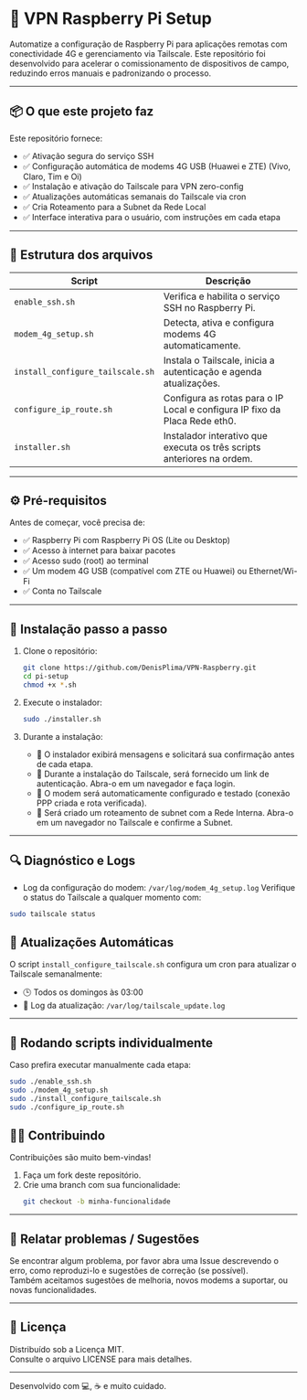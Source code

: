 # 🧰 VPN Raspberry Pi Setup

Automatize a configuração de Raspberry Pi para aplicações remotas com conectividade 4G e gerenciamento via Tailscale. Este repositório foi desenvolvido para acelerar o comissionamento de dispositivos de campo, reduzindo erros manuais e padronizando o processo.

---
## 📦 O que este projeto faz

Este repositório fornece:

- ✅ Ativação segura do serviço SSH  
- ✅ Configuração automática de modems 4G USB (Huawei e ZTE) (Vivo, Claro, Tim e Oi)  
- ✅ Instalação e ativação do Tailscale para VPN zero-config  
- ✅ Atualizações automáticas semanais do Tailscale via cron
- ✅ Cria Roteamento para a Subnet da Rede Local
- ✅ Interface interativa para o usuário, com instruções em cada etapa  

---
## 📁 Estrutura dos arquivos

| Script                  | Descrição                                                  |
|-------------------------|------------------------------------------------------------|
| `enable_ssh.sh`       | Verifica e habilita o serviço SSH no Raspberry Pi.        |
| `modem_4g_setup.sh`     | Detecta, ativa e configura modems 4G automaticamente.      |
| `install_configure_tailscale.sh`   | Instala o Tailscale, inicia a autenticação e agenda atualizações. |
| `configure_ip_route.sh`   | Configura as rotas para o IP Local e configura IP fixo da Placa Rede eth0. |
| `installer.sh`        | Instalador interativo que executa os três scripts anteriores na ordem. |

---
## ⚙️ Pré-requisitos

Antes de começar, você precisa de:

- ✅ Raspberry Pi com Raspberry Pi OS (Lite ou Desktop)  
- ✅ Acesso à internet para baixar pacotes  
- ✅ Acesso sudo (root) ao terminal  
- ✅ Um modem 4G USB (compatível com ZTE ou Huawei) ou Ethernet/Wi-Fi 
- ✅ Conta no Tailscale  

---
## 🚀 Instalação passo a passo

1. Clone o repositório:
    ```bash
    git clone https://github.com/DenisPlima/VPN-Raspberry.git
    cd pi-setup
    chmod +x *.sh
    ```
2. Execute o instalador:
    ```bash
    sudo ./installer.sh
    ```

3. Durante a instalação:
    - 🔹 O instalador exibirá mensagens e solicitará sua confirmação antes de cada etapa.  
    - 🔹 Durante a instalação do Tailscale, será fornecido um link de autenticação. Abra-o em um navegador e faça login.  
    - 🔹 O modem será automaticamente configurado e testado (conexão PPP criada e rota verificada).
    - 🔹 Será criado um roteamento de subnet com a Rede Interna. Abra-o em um navegador no Tailscale e confirme a Subnet.

---
## 🔍 Diagnóstico e Logs

- Log da configuração do modem: `/var/log/modem_4g_setup.log`
Verifique o status do Tailscale a qualquer momento com:

```bash
sudo tailscale status
```

## 🔄 Atualizações Automáticas

O script `install_configure_tailscale.sh` configura um cron para atualizar o Tailscale semanalmente:

- 🕒 Todos os domingos às 03:00  
- 📝 Log da atualização: `/var/log/tailscale_update.log`  

---
## 🧩 Rodando scripts individualmente

Caso prefira executar manualmente cada etapa:

```bash
sudo ./enable_ssh.sh
sudo ./modem_4g_setup.sh
sudo ./install_configure_tailscale.sh
sudo ./configure_ip_route.sh
````

## 🧑‍💻 Contribuindo

Contribuições são muito bem-vindas!

1. Faça um fork deste repositório.  
2. Crie uma branch com sua funcionalidade:  
   ```bash
   git checkout -b minha-funcionalidade
---
   
## 🐛 Relatar problemas / Sugestões

Se encontrar algum problema, por favor abra uma Issue descrevendo o erro, como reproduzi-lo e sugestões de correção (se possível).  
Também aceitamos sugestões de melhoria, novos modems a suportar, ou novas funcionalidades.

---
## 📄 Licença

Distribuído sob a Licença MIT.  
Consulte o arquivo LICENSE para mais detalhes.

---

Desenvolvido com 💻, ☕ e muito cuidado.





